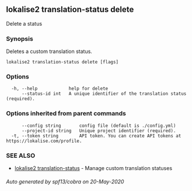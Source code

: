 ## lokalise2 translation-status delete

Delete a status

### Synopsis

Deletes a custom translation status.

```
lokalise2 translation-status delete [flags]
```

### Options

```
  -h, --help            help for delete
      --status-id int   A unique identifier of the translation status (required).
```

### Options inherited from parent commands

```
      --config string       config file (default is ./config.yml)
      --project-id string   Unique project identifier (required).
  -t, --token string        API token. You can create API tokens at https://lokalise.com/profile.
```

### SEE ALSO

* [lokalise2 translation-status](lokalise2_translation-status.md)	 - Manage custom translation statuses

###### Auto generated by spf13/cobra on 20-May-2020

